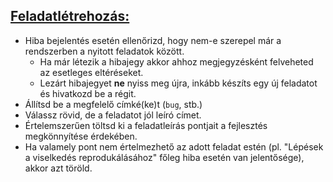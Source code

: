 ## [Feladatlétrehozás:](#feladatletrehozas)
 
- Hiba bejelentés esetén ellenőrizd, hogy nem-e szerepel már a rendszerben a nyitott feladatok között. 
    + Ha már létezik a hibajegy akkor ahhoz megjegyzésként felveheted az esetleges eltéréseket. 
    + Lezárt hibajegyet **ne** nyiss meg újra, inkább készíts egy új feladatot és hivatkozd be a régit.
- Állítsd be a megfelelő címké(ke)t (`bug`, stb.)
- Válassz rövid, de a feladatot jól leíró címet.
- Értelemszerűen töltsd ki a feladatleírás pontjait a fejlesztés megkönnyítése érdekében.
- Ha valamely pont nem értelmezhető az adott feladat estén (pl. "Lépések a viselkedés reprodukálásához" főleg hiba esetén van jelentősége), akkor azt töröld.

